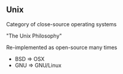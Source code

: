 ## Unix

Category of close-source operating systems

"The Unix Philosophy"

Re-implemented as open-source many times

- BSD &rArr; OSX
- GNU &rArr; GNU/Linux
